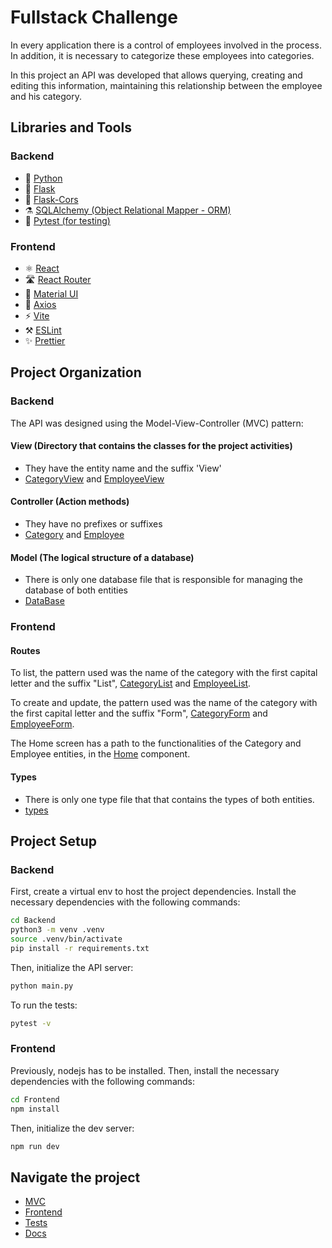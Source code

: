# Fullstack Challenge

In every application there is a control of employees involved in the process. In addition, it is necessary to categorize these employees into categories.

In this project an API was developed that allows querying, creating and editing this information, maintaining this relationship between the employee and his category.

## Libraries and Tools

### Backend

* 🐍 [Python](https://www.python.org/)
* 🧪 [Flask](https://flask.palletsprojects.com/en/2.3.x/)
* 🧪 [Flask-Cors](https://flask-cors.readthedocs.io/en/latest/)
* ⚗️ [SQLAlchemy (Object Relational Mapper - ORM)](https://flask-sqlalchemy.palletsprojects.com/en/3.0.x/)
* 🚧 [Pytest (for testing)](https://docs.pytest.org/en/7.3.x/)

### Frontend

* ⚛️ [React](https://react.dev/)
* 🛣️ [React Router](https://reactrouter.com/en/main)
* 💅 [Material UI](https://mui.com/)
* 🛜 [Axios](https://axios-http.com/)
* ⚡️ [Vite](https://vitejs.dev/)
* ⚒️ [ESLint](https://eslint.org/)
* ✨ [Prettier](https://prettier.io/)

## Project Organization

### Backend

The API was designed using the Model-View-Controller (MVC) pattern:

#### View (Directory that contains the classes for the project activities)

* They have the entity name and the suffix 'View'
* [CategoryView](Backend/Src/View/CategoryView.py) and [EmployeeView](Backend/Src/View/EmployeeView.py)

#### Controller (Action methods)

* They have no prefixes or suffixes
* [Category](Backend/Src/Controller/Category.py) and [Employee](Backend/Src/Controller/Employee.py)

#### Model (The logical structure of a database)

* There is only one database file that is responsible for managing the database of both entities
* [DataBase](Backend/Src/Model/DataBase.py)

### Frontend

#### Routes

To list, the pattern used was the name of the category with the first capital letter and the suffix "List", [CategoryList](Frontend/src/routes/CategoryList.tsx) and [EmployeeList](Frontend/src/routes/EmployeeList.tsx).

To create and update, the pattern used was the name of the category with the first capital letter and the suffix "Form", [CategoryForm](Frontend/src/routes/CategoryForm.tsx) and [EmployeeForm](Frontend/src/routes/EmployeeForm.tsx).

The Home screen has a path to the functionalities of the Category and Employee entities, in the [Home](Frontend/src/routes/Home.tsx) component.

#### Types

* There is only one type file that that contains the types of both entities.
* [types](Frontend/src/types/types.ts)

## Project Setup

### Backend

First, create a virtual env to host the project dependencies.
Install the necessary dependencies with the following commands:

```bash
cd Backend
python3 -m venv .venv
source .venv/bin/activate
pip install -r requirements.txt
```

Then, initialize the API server:

```bash
python main.py
```

To run the tests:

```bash
pytest -v
```

### Frontend

Previously, nodejs has to be installed.
Then, install the necessary dependencies with the following commands:

```bash
cd Frontend
npm install
```

Then, initialize the dev server:

```bash
npm run dev
```

## Navigate the project

* [MVC](https://github.com/mabisteinkirch/Project/tree/main/Backend/Src)
* [Frontend](https://github.com/mabisteinkirch/Project/tree/main/Frontend)
* [Tests](https://github.com/mabisteinkirch/Project/tree/main/Backend/tests)
* [Docs](https://github.com/mabisteinkirch/Project/tree/main/Backend/docs)
